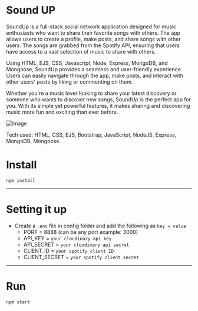 # Sound UP

SoundUp is a full-stack social network application designed for music enthusiasts who want to share their favorite songs with others. The app allows users to create a profile, make posts, and share songs with other users. The songs are grabbed from the Spotify API, ensuring that users have access to a vast selection of music to share with others.

Using HTML, EJS, CSS, Javascript, Node, Express, MongoDB, and Mongoose, SoundUp provides a seamless and user-friendly experience. Users can easily navigate through the app, make posts, and interact with other users' posts by liking or commenting on them.

Whether you're a music lover looking to share your latest discovery or someone who wants to discover new songs, SoundUp is the perfect app for you. With its simple yet powerful features, it makes sharing and discovering music more fun and exciting than ever before.

![image](https://user-images.githubusercontent.com/103332504/225462588-360bf3cd-1e37-4f9e-a033-e64ab08ee33b.png)



Tech used: HTML, CSS, EJS, Bootstrap, JavaScript, NodeJS, Express, MongoDB, Mongoose.




# Install

`npm install`

---

# Setting it up

- Create a `.env` file in config folder and add the following as `key = value`
  - PORT = 8888 (can be any port example: 3000)
  - API_KEY = `your cloudinary api key`
  - API_SECRET = `your cloudinary api secret`
  - CLIENT_ID = `your spotify client ID`
  - CLIENT_SECRET = `your spotify client secret`

---

# Run

`npm start`
